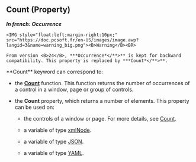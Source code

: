 


## Count (Property)

***In french: Occurrence***
	

<DIV class="specObsolete">
	<IMG style="float:left;margin-right:10px;" src="https://doc.pcsoft.fr/en-US/images/image.awp?langid=3&name=warning_big.png"><B>Warning</B><BR>
	From version <B>24</B>, ***Occurrence*</**>** is kept for backward compatibility. This property is replaced by ***Count*</**>**.
</DIV><a name="XUse"></a>
<a name="Use"></a>
<a name="description"></a>
**Count** keyword can correspond to: 

- the **[Count](../WDLang1/3025009.md)** function. This function returns the number of occurrences of a control in a window, page or group of controls.

- the **Count** property, which returns a number of elements. This property can be used on:

	- the controls of a window or page. For more details, see [Count](../Proprietes/2510097.md).

	- a variable of type [xmlNode](../WDLang5/1000018786.md).

	- a variable of type [JSON](../Motscles/1000023611.md). 

	- a variable of type [YAML](../Motscles/1000024438.md). 







